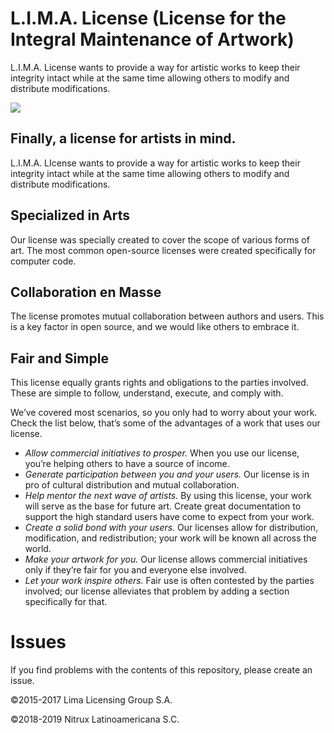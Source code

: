 # L.I.M.A. License (License for the Integral Maintenance of Artwork)

L.I.M.A. License wants to provide a way for artistic works to keep their integrity intact while at the same time allowing others to modify and distribute modifications.

![](https://limalicense.com/wp-content/uploads/2015/12/lima_logo_sticky_4.png)

## Finally, a license for artists in mind.

L.I.M.A. LIcense wants to provide a way for artistic works to keep their integrity intact while at the same time allowing others to modify and distribute modifications.

## Specialized in Arts
Our license was specially created to cover the scope of various forms of art. The most common open-source licenses were created specifically for computer code.

## Collaboration en Masse
The license promotes mutual collaboration between authors and users. This is a key factor in open source, and we would like others to embrace it.

## Fair and Simple
This license equally grants rights and obligations to the parties involved. These are simple to follow, understand, execute, and comply with.

We’ve covered most scenarios, so you only had to worry about your work.
Check the list below, that’s some of the advantages of a work that uses our license.

* _Allow commercial initiatives to prosper._ When you use our license, you’re helping others to have a source of income.
* _Generate participation between you and your users._ Our license is in pro of cultural distribution and mutual collaboration.
* _Help mentor the next wave of artists._ By using this license, your work will serve as the base for future art. Create great documentation to support the high standard users have come to expect from your work.
* _Create a solid bond with your users._ Our licenses allow for distribution, modification, and redistribution; your work will be known all across the world.
* _Make your artwork for you._ Our license allows commercial initiatives only if they’re fair for you and everyone else involved.
* _Let your work inspire others._ Fair use is often contested by the parties involved; our license alleviates that problem by adding a section specifically for that.

# Issues
If you find problems with the contents of this repository, please create an issue.

©2015-2017 Lima Licensing Group S.A.

©2018-2019 Nitrux Latinoamericana S.C.
